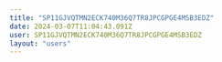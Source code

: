 ```yaml
---
title: "SP11GJVQTMN2ECK740M36Q7TR8JPCGPGE4MSB3EDZ"
date: 2024-03-07T11:04:43.091Z
user: SP11GJVQTMN2ECK740M36Q7TR8JPCGPGE4MSB3EDZ
layout: "users"
---
```

    